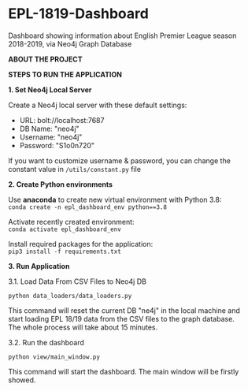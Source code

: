 # EPL-1819-Dashboard
Dashboard showing information about English Premier League season 2018-2019, via Neo4j Graph Database

**ABOUT THE PROJECT**


**STEPS TO RUN THE APPLICATION**

**1. Set Neo4j Local Server**

Create a Neo4j local server with these default settings:

- URL: bolt://localhost:7687
- DB Name: "neo4j"
- Username: "neo4j"
- Password: "S1o0n720" 

If you want to customize username & password, 
you can change the constant value in `/utils/constant.py` file

**2. Create Python environments**

Use **anaconda** to create new virtual environment with Python 3.8: \
`conda create -n epl_dashboard_env python==3.8`

Activate recently created environment: \
`conda activate epl_dashboard_env`

Install required packages for the application: \
`pip3 install -f requirements.txt`

**3. Run Application**

3.1. Load Data From CSV Files to Neo4j DB

`python data_loaders/data_loaders.py` 

This command will reset the current DB "ne4j" in the local machine 
and start loading EPL 18/19 data from the CSV files to the graph database. \
The whole process will take about 15 minutes.

3.2. Run the dashboard

`python view/main_window.py`

This command will start the dashboard. The main window will be firstly showed.

